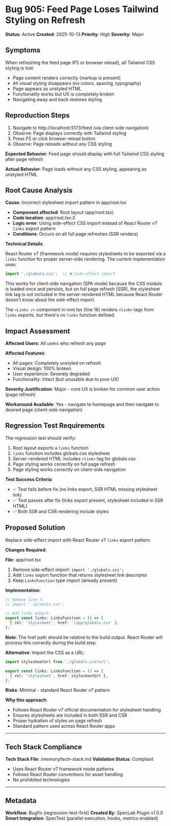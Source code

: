 # Bug 905: Feed Page Loses Tailwind Styling on Refresh

**Status**: Active
**Created**: 2025-10-13
**Priority**: High
**Severity**: Major

## Symptoms

When refreshing the feed page (F5 or browser reload), all Tailwind CSS styling is lost:

- Page content renders correctly (markup is present)
- All visual styling disappears (no colors, spacing, typography)
- Page appears as unstyled HTML
- Functionality works but UX is completely broken
- Navigating away and back restores styling

## Reproduction Steps

1. Navigate to http://localhost:5173/feed (via client-side navigation)
2. Observe: Page displays correctly with Tailwind styling
3. Press F5 or click browser reload button
4. Observe: Page reloads without any CSS styling

**Expected Behavior**: Feed page should display with full Tailwind CSS styling after page refresh

**Actual Behavior**: Page loads without any CSS styling, appearing as unstyled HTML

## Root Cause Analysis

**Cause**: Incorrect stylesheet import pattern in app/root.tsx

- **Component affected**: Root layout (app/root.tsx)
- **Code location**: app/root.tsx:3
- **Logic error**: Using side-effect CSS import instead of React Router v7 `links` export pattern
- **Conditions**: Occurs on all full page refreshes (SSR renders)

**Technical Details**:

React Router v7 (framework mode) requires stylesheets to be exported via a `links` function for proper server-side rendering. The current implementation uses:

```typescript
import './globals.css';  // ❌ Side-effect import
```

This works for client-side navigation (SPA mode) because the CSS module is loaded once and persists, but on full page refresh (SSR), the stylesheet link tag is not included in the server-rendered HTML because React Router doesn't know about the side-effect import.

The `<Links />` component in root.tsx (line 16) renders `<link>` tags from `links` exports, but there's no `links` function defined.

## Impact Assessment

**Affected Users**: All users who refresh any page

**Affected Features**:
- All pages: Completely unstyled on refresh
- Visual design: 100% broken
- User experience: Severely degraded
- Functionality: Intact (but unusable due to poor UX)

**Severity Justification**: Major - core UX is broken for common user action (page refresh)

**Workaround Available**: Yes - navigate to homepage and then navigate to desired page (client-side navigation)

## Regression Test Requirements

The regression test should verify:

1. Root layout exports a `links` function
2. `links` function includes globals.css stylesheet
3. Server-rendered HTML includes `<link>` tag for globals.css
4. Page styling works correctly on full page refresh
5. Page styling works correctly on client-side navigation

**Test Success Criteria**:
- ✅ Test fails before fix (no links export, SSR HTML missing stylesheet link)
- ✅ Test passes after fix (links export present, stylesheet included in SSR HTML)
- ✅ Both SSR and CSR rendering include styles

## Proposed Solution

Replace side-effect import with React Router v7 `links` export pattern.

**Changes Required**:

**File**: app/root.tsx

1. Remove side-effect import: `import './globals.css';`
2. Add `links` export function that returns stylesheet link descriptor
3. Keep `LinksFunction` type import (already present)

**Implementation**:

```typescript
// Remove line 3:
// import './globals.css';

// Add links export:
export const links: LinksFunction = () => [
  { rel: 'stylesheet', href: '/app/globals.css' },
];
```

**Note**: The href path should be relative to the build output. React Router will process this correctly during the build step.

**Alternative**: Import the CSS as a URL:

```typescript
import stylesheetUrl from './globals.css?url';

export const links: LinksFunction = () => [
  { rel: 'stylesheet', href: stylesheetUrl },
];
```

**Risks**: Minimal - standard React Router v7 pattern

**Why this approach**:
- Follows React Router v7 official documentation for stylesheet handling
- Ensures stylesheets are included in both SSR and CSR
- Proper hydration of styles on page refresh
- Standard pattern used across React Router apps

---

## Tech Stack Compliance

**Tech Stack File**: /memory/tech-stack.md
**Validation Status**: Compliant

- Uses React Router v7 framework mode patterns
- Follows React Router conventions for asset handling
- No prohibited technologies

---

## Metadata

**Workflow**: Bugfix (regression-test-first)
**Created By**: SpecLab Plugin v1.0.0
**Smart Integration**: SpecTest (parallel execution, hooks, metrics enabled)
